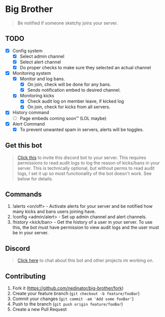 # Big Brother
> Be notified if someone sketchy joins your server.

## TODO

* [x] Config system
  * [x] Select admin channel
  * [x] Select alert channel
  * [x] Do proper checks to make sure they selected an actual channel
* [x] Monitoring system
  * [x] Monitor and log bans.
    * [x] On join, check will be done for any bans. 
    * [x] Sends notification embed to desired channel.
  * [x] Monitoring kicks
    * [x] Check audit log on member leave, if kicked log
    * [x] On join, check for kicks from all servers.
* [x] History command
  * [ ] Page embeds coming soon™ (LOL maybe)
* [x] Alert Command
  * [x] To prevent unwanted spam in servers, alerts will be toggles.

## Get this bot
> <a href="https://discord.com/api/oauth2/authorize?client_id=593429048106025000&permissions=2176&scope=bot">Click this</a> to invite this discord bot to your server. This requires permissions to read audit logs to log the reason of kicks/bans in your server. This is technically optional, but without perms to read audit logs, I set it up so most functionality of the bot doesn't work. See below for details. 

## Commands

1. !alerts <on/off> - Activate alerts for your server and be notified how many kicks and bans users joining have.
2. !config <admin/alert> <channel id> - Set up admin channel and alert channels.
3. !history <kick/ban> <user id> - Get the history of a user in your server. To use this, the bot must have permission to view audit logs and the user must be in your server.

## Discord
> <a href="https://discord.gg/nB5sKEz">Click here</a> to chat about this bot and other projects im working on.

## Contributing

1. Fork it (<https://github.com/nedinator/big-brother/fork>)
2. Create your feature branch (`git checkout -b feature/fooBar`)
3. Commit your changes (`git commit -am 'Add some fooBar'`)
4. Push to the branch (`git push origin feature/fooBar`)
5. Create a new Pull Request

